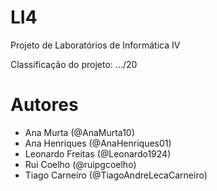 
# LI4

Projeto de Laboratórios de Informática IV

Classificação do projeto: .../20

# Autores

- Ana Murta (@AnaMurta10)
- Ana Henriques (@AnaHenriques01)
- Leonardo Freitas (@Leonardo1924)
- Rui Coelho (@ruipgcoelho)
- Tiago Carneiro (@TiagoAndreLecaCarneiro)

